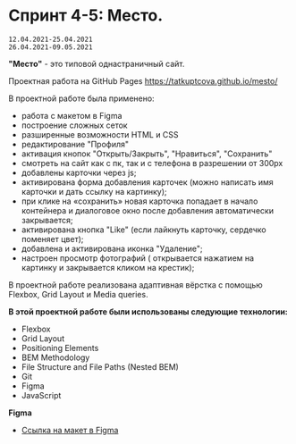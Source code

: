 #  Спринт 4-5: Место.
    12.04.2021-25.04.2021
    26.04.2021-09.05.2021 

**"Место"** - это типовой однастраничный сайт. 

Проектная работа на GitHub Pages https://tatkuptcova.github.io/mesto/

В проектной работе была применено:
* работа с макетом в Figma
* построение сложных сеток
* разширенные возможности HTML и CSS
* редактирование "Профиля"
* активация кнопок "Открыть/Закрыть", "Нравиться", "Сохранить"
* смотреть на сайт как с пк, так и с телефона в разрешении от 300px
* добавлены карточки через js;
* активирована форма добавления карточек (можно написать имя карточки и дать ссылку на картинку);
* при клике на «сохранить» новая карточка попадает в начало контейнера и диалоговое окно после добавления автоматически закрывается;
* активирована кнопка "Like" (если лайкнуть карточку, сердечко поменяет цвет);
* добавлена и активирована иконка "Удаление";
* настроен просмотр фотографий ( открывается нажатием на картинку и закрывается кликом на крестик);

В проектной работе реализована адаптивная вёрстка с помощью Flexbox, Grid Layout и Media queries.

**В этой проектной работе были использованы следующие технологии:**
* Flexbox 
* Grid Layout 
* Positioning Elements 
* BEM Methodology 
* File Structure and File Paths (Nested BEM) 
* Git 
* Figma 
* JavaScript


**Figma**

* [Ссылка на макет в Figma](https://www.figma.com/file/2cn9N9jSkmxD84oJik7xL7/JavaScript.-Sprint-4?node-id=0%3A1)
